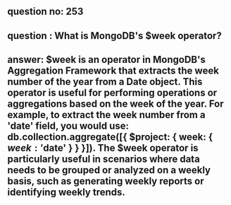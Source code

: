 
      
## question no: 253

## question : What is MongoDB's $week operator?

## answer: $week is an operator in MongoDB's Aggregation Framework that extracts the week number of the year from a Date object. This operator is useful for performing operations or aggregations based on the week of the year. For example, to extract the week number from a 'date' field, you would use: db.collection.aggregate([{ $project: { week: { $week: '$date' } } }]). The $week operator is particularly useful in scenarios where data needs to be grouped or analyzed on a weekly basis, such as generating weekly reports or identifying weekly trends.
      